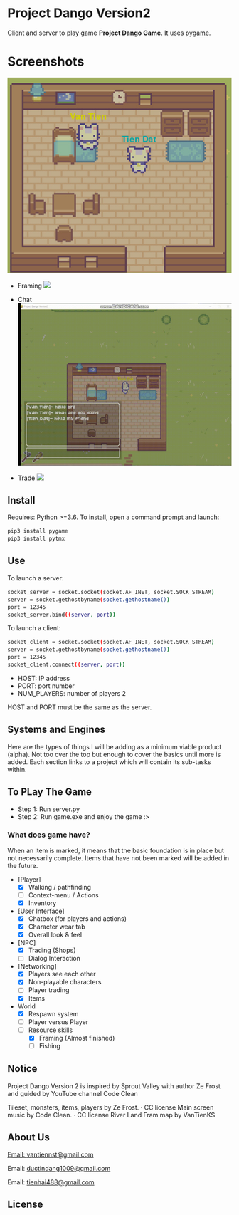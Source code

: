 # Project Dango Version2

Client and server to play game **Project Dango Game**. It uses [pygame](https://www.pygame.org/news).

# Screenshots

![](screenshots/house.png)

- Framing
![](screenshots/farming.gif)

- Chat
![](screenshots/chat.gif)

- Trade
![](screenshots/trade.gif)


## Install
Requires: Python >=3.6.
To install, open a command prompt and launch:
```bash
pip3 install pygame
pip3 install pytmx

```

## Use
To launch a server:
```bash
socket_server = socket.socket(socket.AF_INET, socket.SOCK_STREAM)
server = socket.gethostbyname(socket.gethostname())
port = 12345
socket_server.bind((server, port))

```
To launch a client:
```bash
socket_client = socket.socket(socket.AF_INET, socket.SOCK_STREAM)
server = socket.gethostbyname(socket.gethostname())
port = 12345
socket_client.connect((server, port))
```

- HOST: IP address
- PORT: port number
- NUM_PLAYERS: number of players 2

HOST and PORT must be the same as the server.

## Systems and Engines

Here are the types of things I will be adding as a minimum viable product (alpha). Not too over the top but enough to cover the basics until more is added. Each section links to a project which will contain its sub-tasks within.

## To PLay The Game

- Step 1: Run server.py
- Step 2: Run game.exe and enjoy the game :>

### What does game have?
When an item is marked, it means that the basic foundation is in place but not necessarily complete. Items that have not been marked will be added in the future.

- [Player]
  - [x] Walking / pathfinding
  - [ ] Context-menu / Actions
  - [x] Inventory
- [User Interface]
  - [x] Chatbox (for players and actions)
  - [x] Character wear tab
  - [x] Overall look &amp; feel
- [NPC]
  - [x] Trading (Shops)
  - [ ] Dialog Interaction
- [Networking]
  - [x] Players see each other
  - [x] Non-playable characters
  - [ ] Player trading
  - [x] Items
- World
  - [x] Respawn system
  - [ ] Player versus Player
  - [ ] Resource skills
    - [x] Framing (Almost finished)
    - [ ] Fishing 

## Notice
Project Dango Version 2 is inspired by Sprout Valley with author Ze Frost and guided by YouTube channel Code Clean

Tileset, monsters, items, players by Ze Frost. · CC license
Main screen music by Code Clean. · CC license
River Land Fram map by VanTienKS    

## About Us 
[Email: vantiennst@gmail.com](https://vantienks.github.io/vantienks.githup.io/)

Email: ductindang1009@gmail.com

Email: tienhai488@gmail.com

## License
